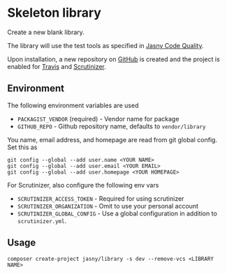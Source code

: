 Skeleton library
===

Create a new blank library.

The library will use the test tools as specified in [Jasny Code Quality](https://github.com/jasny/php-code-quality).

Upon installation, a new repository on [GitHub](https://github.com) is created and the project is enabled for
[Travis](https://travis.org) and [Scrutinizer](https://scrutinizer.com).

Environment
---

The following environment variables are used

- `PACKAGIST_VENDOR` (required) - Vendor name for package
- `GITHUB_REPO` - Github repository name, defaults to `vendor/library`

You name, email address, and homepage are read from git global config. Set this as

    git config --global --add user.name <YOUR NAME>
    git config --global --add user.email <YOUR EMAIL>
    git config --global --add user.homepage <YOUR HOMEPAGE>

For Scrutinizer, also configure the following env vars

- `SCRUTINIZER_ACCESS_TOKEN` - Required for using scrutinizer
- `SCRUTINIZER_ORGANIZATION` - Omit to use your personal account
- `SCRUTINIZER_GLOBAL_CONFIG` - Use a global configuration in addition to `scrutinizer.yml`.

Usage
---

    composer create-project jasny/library -s dev --remove-vcs <LIBRARY NAME>

